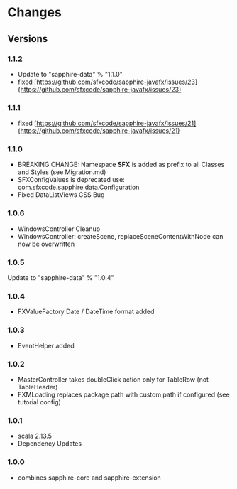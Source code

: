 # Changes

## Versions

### 1.1.2
* Update to "sapphire-data" % "1.1.0"
* fixed [https://github.com/sfxcode/sapphire-javafx/issues/23](https://github.com/sfxcode/sapphire-javafx/issues/23)

### 1.1.1
* fixed [https://github.com/sfxcode/sapphire-javafx/issues/21](https://github.com/sfxcode/sapphire-javafx/issues/21)

### 1.1.0
* BREAKING CHANGE: Namespace **SFX** is added as prefix to all Classes and Styles (see Migration.md)
* SFXConfigValues is deprecated use: com.sfxcode.sapphire.data.Configuration
* Fixed DataListViews CSS Bug

### 1.0.6
* WindowsController Cleanup
* WindowsController: createScene,  replaceSceneContentWithNode can now be overwritten
### 1.0.5
Update to "sapphire-data" % "1.0.4"

### 1.0.4
* FXValueFactory Date / DateTime format added

### 1.0.3
* EventHelper added

### 1.0.2
* MasterController takes doubleClick action only for TableRow (not TableHeader)
* FXMLoading replaces package path with custom path if configured (see tutorial config)

### 1.0.1
* scala 2.13.5
* Dependency Updates

### 1.0.0
* combines sapphire-core and sapphire-extension
